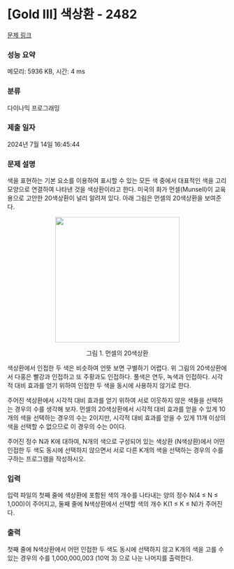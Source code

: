 # [Gold III] 색상환 - 2482 

[문제 링크](https://www.acmicpc.net/problem/2482) 

### 성능 요약

메모리: 5936 KB, 시간: 4 ms

### 분류

다이나믹 프로그래밍

### 제출 일자

2024년 7월 14일 16:45:44

### 문제 설명

<p>색을 표현하는 기본 요소를 이용하여 표시할 수 있는 모든 색 중에서 대표적인 색을 고리 모양으로 연결하여 나타낸 것을 색상환이라고 한다. 미국의 화가 먼셀(Munsell)이 교육용으로 고안한 20색상환이 널리 알려져 있다. 아래 그림은 먼셀의 20색상환을 보여준다.</p>

<p style="text-align: center;"><img alt="" src="https://upload.acmicpc.net/069ffaec-e512-4352-bbc4-5ed9a20851ee/-/preview/" style="width: 284px; height: 287px;"></p>

<p style="text-align: center;">그림 1. 먼셀의 20색상환</p>

<p>색상환에서 인접한 두 색은 비슷하여 언뜻 보면 구별하기 어렵다. 위 그림의 20색상환에서 다홍은 빨강과 인접하고 또 주황과도 인접하다. 풀색은 연두, 녹색과 인접하다. 시각적 대비 효과를 얻기 위하여 인접한 두 색을 동시에 사용하지 않기로 한다.</p>

<p>주어진 색상환에서 시각적 대비 효과를 얻기 위하여 서로 이웃하지 않은 색들을 선택하는 경우의 수를 생각해 보자.  먼셀의 20색상환에서 시각적 대비 효과를 얻을 수 있게 10개의 색을 선택하는 경우의 수는 2이지만, 시각적 대비 효과를 얻을 수 있게 11개 이상의 색을 선택할 수 없으므로 이 경우의 수는 0이다.</p>

<p>주어진 정수 N과 K에 대하여, N개의 색으로 구성되어 있는 색상환 (N색상환)에서 어떤 인접한 두 색도 동시에 선택하지 않으면서 서로 다른 K개의 색을 선택하는 경우의 수를 구하는 프로그램을 작성하시오.</p>

### 입력 

 <p>입력 파일의 첫째 줄에 색상환에 포함된 색의 개수를 나타내는 양의 정수 N(4 ≤ N ≤ 1,000)이 주어지고, 둘째 줄에 N색상환에서 선택할 색의 개수 K(1 ≤ K ≤ N)가 주어진다. </p>

### 출력 

 <p>첫째 줄에 N색상환에서 어떤 인접한 두 색도 동시에 선택하지 않고 K개의 색을 고를 수 있는 경우의 수를 1,000,000,003 (10억 3) 으로 나눈 나머지를 출력한다.</p>

